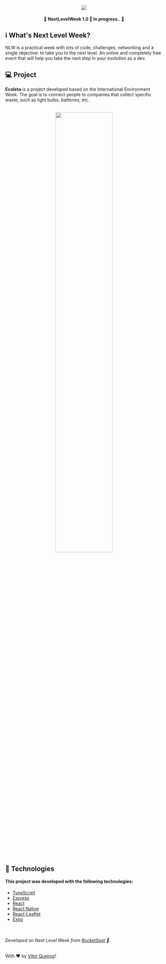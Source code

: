 <p align="center"><img src="https://lander.rocketseat.dev/uploads/nextlevelweek_18baaf82af.svg"/></p>
 <h4 align="center">🚧 NextLevelWeek 1.0 🚀 In progress.. 🚧</h4>
 

## ℹ️ What's Next Level Week?
NLW is a practical week with lots of code, challenges, networking and a single objective: to take you to the next level.  An online and completely free event that will help you take the next step in your evolution as a dev.

## :computer: Project
__Ecoleta__ is a project developed based on the International Environment Week. The goal is to connect people to companies that collect specific waste, such as light bulbs, batteries, etc.
</br>
</br>
<p align="center">
<img src="https://raw.githubusercontent.com/vitorqueirosz/nlw-01/94e2e60bb155332dc9057e073c62f1a4a87cde77/server/uploads/Ecoleta%20(Booster).svg" heigth="20%" width="60%">
</p>
</br>

## :rocket: Technologies

#### This project was developed with the following technologies:

- [TypeScript](https://github.com/Microsoft/TypeScript)
- [Express](https://github.com/expressjs/express)
- [React](https://github.com/facebook/react)
- [React Native](https://github.com/facebook/react-native)
- [React-Leaflet](https://github.com/PaulLeCam/react-leaflet)
- [Expo](https://github.com/expo/expo)

<br/>


###### Developed on Next Level Week from [RocketSeat](https://rocketseat.com.br) :rocket:.

With ♥ by [Vitor Queiroz](https://www.linkedin.com/in/vitor-queiroz-4b32131a3/)!
